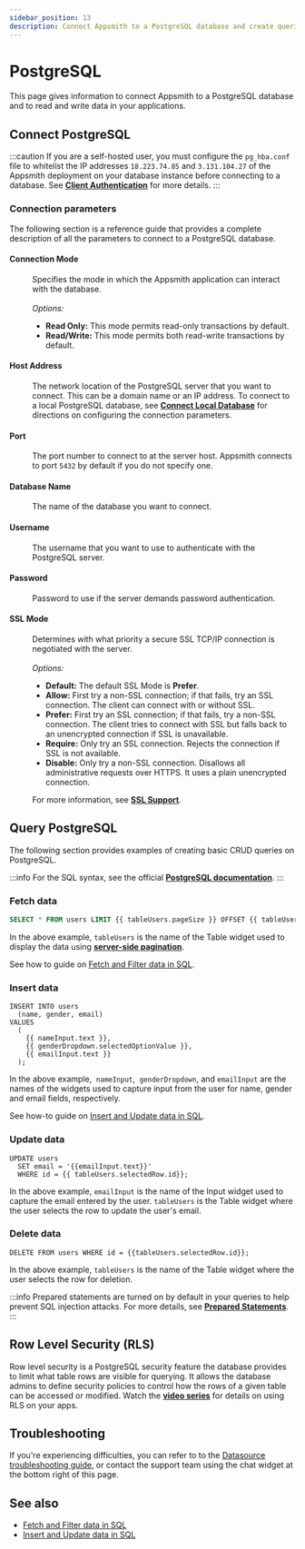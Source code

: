 ```yaml
---
sidebar_position: 13
description: Connect Appsmith to a PostgreSQL database and create queries.
---
```


# PostgreSQL

This page gives information to connect Appsmith to a PostgreSQL database and to read and write data in your applications.

## Connect PostgreSQL

:::caution
If you are a self-hosted user, you must configure the `pg_hba.conf` file to whitelist the IP addresses `18.223.74.85` and `3.131.104.27` of the Appsmith deployment on your database instance before connecting to a database. See [**Client Authentication**](https://www.postgresql.org/docs/current/auth-pg-hba-conf.html) for more details.
:::

### Connection parameters

The following section is a reference guide that provides a complete description of all the parameters to connect to a PostgreSQL database.

<ZoomImage src="/img/postgres-img.png" alt="Connect PostgreSQL Database" caption="Connect PostgreSQL Database" />

#### Connection Mode

<dd> Specifies the mode in which the Appsmith application can interact with the database. </dd><br />
<dd>
  <i>Options:</i>
  <ul>
    <li><b>Read Only:</b> This mode permits read-only transactions by default.</li>
    <li><b>Read/Write:</b> This mode permits both read-write transactions by default.</li>
  </ul>
</dd>

#### Host Address

<dd>The network location of the PostgreSQL server that you want to connect. This can be a domain name or an IP address. To connect to a local PostgreSQL database, see <a href="/connect-data/how-to-guides/how-to-work-with-local-apis-on-appsmith"><b>Connect Local Database</b></a> for directions on configuring the connection parameters. </dd>

#### Port

<dd>The port number to connect to at the server host. Appsmith connects to port <code>5432</code> by default if you do not specify one. </dd>

#### Database Name

<dd>The name of the database you want to connect. </dd>

#### Username

<dd>The username that you want to use to authenticate with the PostgreSQL server.</dd>

#### Password

<dd>Password to use if the server demands password authentication.</dd>

#### SSL Mode

<dd>Determines with what priority a secure SSL TCP/IP connection is negotiated with the server.</dd><br />
<dd>
  <i>Options:</i>
  <ul>
    <li><b>Default:</b> The default SSL Mode is <b>Prefer</b>.</li>
    <li><b>Allow:</b> First try a non-SSL connection; if that fails, try an SSL connection. The client can connect with or without SSL.</li>
    <li><b>Prefer:</b> First try an SSL connection; if that fails, try a non-SSL connection. The client tries to connect with SSL but falls back to an unencrypted connection if SSL is unavailable.</li>
    <li><b>Require:</b> Only try an SSL connection. Rejects the connection if SSL is not available.</li>
    <li><b>Disable:</b> Only try a non-SSL connection. Disallows all administrative requests over HTTPS. It uses a plain unencrypted connection.</li>
  </ul>
</dd>  
<dd>For more information, see <a href="https://www.postgresql.org/docs/current/libpq-ssl.html"><b>SSL Support</b></a>.</dd>

## Query PostgreSQL

The following section provides examples of creating basic CRUD queries on PostgreSQL.

<ZoomImage src="/img/query-postgresql.png" alt="Write SQL commands in the query editor" caption="Write SQL commands in the query editor" />

:::info
For the SQL syntax, see the official [**PostgreSQL documentation**](https://www.postgresql.org/docs/12/index.html).
:::

### Fetch data

```sql
SELECT * FROM users LIMIT {{ tableUsers.pageSize }} OFFSET {{ tableUsers.pageOffset }};

```

In the above example, `tableUsers` is the name of the Table widget used to display the data using [**server-side pagination**](/build-apps/how-to-guides/Server-side-pagination-in-table).

See how to guide on [Fetch and Filter data in SQL](/connect-data/how-to-guides/fetch-and-filter-data-in-sql).

### Insert data

```
INSERT INTO users
  (name, gender, email)
VALUES
  (
    {{ nameInput.text }},
    {{ genderDropdown.selectedOptionValue }},
    {{ emailInput.text }}
  );

```

In the above example,  `nameInput`,  `genderDropdown`, and `emailInput` are the names of the widgets used to capture input from the user for name, gender and email fields, respectively.

See how-to guide on [Insert and Update data in SQL](/connect-data/how-to-guides/insert-and-update-data-in-sql).

### Update data

```
UPDATE users
  SET email = '{{emailInput.text}}'
  WHERE id = {{ tableUsers.selectedRow.id}};

```

In the above example, `emailInput` is the name of the Input widget used to capture the email entered by the user. `tableUsers` is the Table widget where the user selects the row to update the user's email.

### Delete data

```
DELETE FROM users WHERE id = {{tableUsers.selectedRow.id}};

```

In the above example, `tableUsers` is the name of the Table widget where the user selects the row for deletion.

:::info
Prepared statements are turned on by default in your queries to help prevent SQL injection attacks. For more details, see [**Prepared Statements**](/connect-data/concepts/how-to-use-prepared-statements).
:::

## Row Level Security (RLS)

Row level security is a PostgreSQL security feature the database provides to limit what table rows are visible for querying. It allows the database admins to define security policies to control how the rows of a given table can be accessed or modified. Watch the [**video series**](https://youtu.be/8qPTZQvJ9fA) for details on using RLS on your apps.

## Troubleshooting

If you're experiencing difficulties, you can refer to to the [Datasource troubleshooting guide](/help-and-support/troubleshooting-guide/application-errors), or contact the support team using the chat widget at the bottom right of this page.

## See also
- [Fetch and Filter data in SQL](/connect-data/how-to-guides/fetch-and-filter-data-in-sql)
- [Insert and Update data in SQL](/connect-data/how-to-guides/insert-and-update-data-in-sql)
